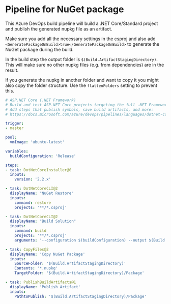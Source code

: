 # Pipeline for NuGet package

This Azure DevOps build pipeline will build a .NET Core/Standard project and publish the generated nupkg file as an artifact.

Make sure you add all the necessary settings in the csproj and also add `<GeneratePackageOnBuild>true</GeneratePackageOnBuild>` to generate the NuGet package during the build.

In the build step the output folder is `$(Build.ArtifactStagingDirectory)`. This will make sure no other nupkg files (e.g. from dependencies) are in the result.

If you generate the nupkg in another folder and want to copy it you might also copy the folder structure. Use the `flattenFolders` setting to prevent this.

```yaml
# ASP.NET Core (.NET Framework)
# Build and test ASP.NET Core projects targeting the full .NET Framework.
# Add steps that publish symbols, save build artifacts, and more:
# https://docs.microsoft.com/azure/devops/pipelines/languages/dotnet-core

trigger:
- master

pool:
  vmImage: 'ubuntu-latest'

variables:
  buildConfiguration: 'Release'

steps:
- task: DotNetCoreInstaller@0
  inputs:
    version: '2.2.x'

- task: DotNetCoreCLI@2
  displayName: "NuGet Restore"
  inputs:
    command: restore
    projects: '**/*.csproj'

- task: DotNetCoreCLI@2
  displayName: "Build Solution"
  inputs:
    command: build
    projects: '**/*.csproj'
    arguments: '--configuration $(buildConfiguration) --output $(Build.ArtifactStagingDirectory)'

- task: CopyFiles@2
  displayName: 'Copy NuGet Package'
  inputs:
    SourceFolder: '$(Build.ArtifactStagingDirectory)'
    Contents: '*.nupkg'
    TargetFolder: '$(Build.ArtifactStagingDirectory)/Package'

- task: PublishBuildArtifacts@1
  displayName: 'Publish Artifact'
  inputs:
    PathtoPublish: '$(Build.ArtifactStagingDirectory)/Package'
```